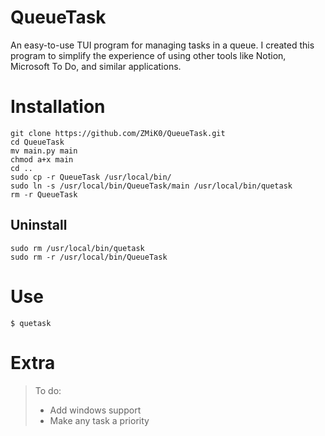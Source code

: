 
# QueueTask

An easy-to-use TUI program for managing tasks in a queue. I created this program to
simplify the experience of using other tools like
Notion, Microsoft To Do, and similar applications.


# Installation

```shell
git clone https://github.com/ZMiK0/QueueTask.git
cd QueueTask
mv main.py main
chmod a+x main
cd ..
sudo cp -r QueueTask /usr/local/bin/
sudo ln -s /usr/local/bin/QueueTask/main /usr/local/bin/quetask
rm -r QueueTask
```

## Uninstall
```shell
sudo rm /usr/local/bin/quetask
sudo rm -r /usr/local/bin/QueueTask
```

# Use
```shell
$ quetask
```

# Extra

> To do:
> * Add windows support
> * Make any task a priority

